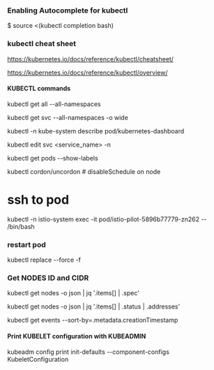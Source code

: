 
### Enabling Autocomplete for kubectl

$ source <(kubectl completion bash)


### kubectl cheat sheet

https://kubernetes.io/docs/reference/kubectl/cheatsheet/

https://kubernetes.io/docs/reference/kubectl/overview/





#### KUBECTL commands


kubectl get all --all-namespaces   

kubectl get svc --all-namespaces -o wide

kubectl -n kube-system describe pod/kubernetes-dashboard

kubectl edit svc <service_name> -n <namespace>

kubectl get pods --show-labels


kubectl cordon/uncordon <node>		# disableSchedule on node



# ssh to pod

 kubectl -n istio-system exec -it pod/istio-pilot-5896b77779-zn262 -- /bin/bash
 
 
### restart pod
kubectl replace --force -f <resource-file>


### Get NODES ID and CIDR
kubectl get nodes -o json | jq '.items[] | .spec'

kubectl get nodes -o json | jq '.items[] | .status | .addresses'

kubectl get events --sort-by=.metadata.creationTimestamp





#### Print KUBELET configuration with KUBEADMIN

kubeadm config print init-defaults --component-configs KubeletConfiguration

